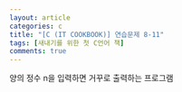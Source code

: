 ```yaml
---
layout: article
categories: c
title: "[C (IT COOKBOOK)] 연습문제 8-11"
tags: [새내기를 위한 첫 C언어 책]
comments: true
---
```


양의 정수 n을 입력하면 거꾸로 출력하는 프로그램

<script src="https://gist.github.com/junne47/5dc471cf2105988693bf84fd906a2d7b.js"></script>

